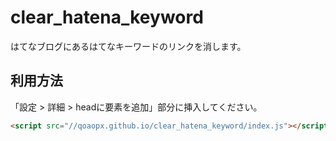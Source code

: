 # clear_hatena_keyword

はてなブログにあるはてなキーワードのリンクを消します。

## 利用方法

「設定 > 詳細 > headに要素を追加」部分に挿入してください。

```html
<script src="//qoaopx.github.io/clear_hatena_keyword/index.js"></script>
```
